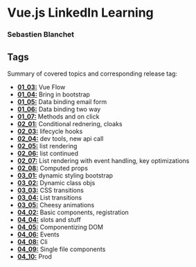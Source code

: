 # Vue.js LinkedIn Learning 

### Sebastien Blanchet

## Tags

Summary of covered topics and corresponding release tag:

* **[01_03:](https://github.com/sebastienblanchet/vue-linkedin-learning/releases/tag/01_03)** Vue Flow
* **[01_04:](https://github.com/sebastienblanchet/vue-linkedin-learning/releases/tag/01_04)** Bring in bootstrap
* **[01_05:](https://github.com/sebastienblanchet/vue-linkedin-learning/releases/tag/01_05)** Data binding email form
* **[01_06:](https://github.com/sebastienblanchet/vue-linkedin-learning/releases/tag/01_06)** Data binding two way
* **[01_07:](https://github.com/sebastienblanchet/vue-linkedin-learning/releases/tag/01_07)** Methods and on click
* **[02_01:](https://github.com/sebastienblanchet/vue-linkedin-learning/releases/tag/02_01)** Conditional rednering, cloaks
* **[02_03:](https://github.com/sebastienblanchet/vue-linkedin-learning/releases/tag/02_03)** lifecycle hooks
* **[02_04:](https://github.com/sebastienblanchet/vue-linkedin-learning/releases/tag/02_04)** dev tools, new api call
* **[02_05:](https://github.com/sebastienblanchet/vue-linkedin-learning/releases/tag/02_05)** list rendering
* **[02_06:](https://github.com/sebastienblanchet/vue-linkedin-learning/releases/tag/02_06)** list continued
* **[02_07:](https://github.com/sebastienblanchet/vue-linkedin-learning/releases/tag/02_07)** List rendering with event handling, key optimizations
* **[02_08:](https://github.com/sebastienblanchet/vue-linkedin-learning/releases/tag/02_08)** Computed props
* **[03_01:](https://github.com/sebastienblanchet/vue-linkedin-learning/releases/tag/03_01)** dynamic styling bootstrap
* **[03_02:](https://github.com/sebastienblanchet/vue-linkedin-learning/releases/tag/03_02)** Dynamic class objs
* **[03_03:](https://github.com/sebastienblanchet/vue-linkedin-learning/releases/tag/03_03)** CSS transitions
* **[03_04:](https://github.com/sebastienblanchet/vue-linkedin-learning/releases/tag/03_04)** List transitions
* **[03_05:](https://github.com/sebastienblanchet/vue-linkedin-learning/releases/tag/03_05)** Cheesy animations
* **[04_02:](https://github.com/sebastienblanchet/vue-linkedin-learning/releases/tag/04_02)** Basic components, registration
* **[04_04:](https://github.com/sebastienblanchet/vue-linkedin-learning/releases/tag/04_04)** slots and stuff
* **[04_05:](https://github.com/sebastienblanchet/vue-linkedin-learning/releases/tag/04_05)** Componentizing DOM
* **[04_06:](https://github.com/sebastienblanchet/vue-linkedin-learning/releases/tag/04_06)** Events
* **[04_08:](https://github.com/sebastienblanchet/vue-linkedin-learning/releases/tag/04_08)** Cli
* **[04_09:](https://github.com/sebastienblanchet/vue-linkedin-learning/releases/tag/04_09)** Single file components
* **[04_10:](https://github.com/sebastienblanchet/vue-linkedin-learning/releases/tag/04_10)** Prod